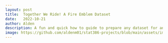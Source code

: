 ```yaml
---
layout: post
title:  Together We Ride! A Fire Emblem Dataset
date:   2022-10-21
author: Alden
description: A fun and quick how to guide to prepare any dataset for analysis
image: https://github.com/aldenm01/stat386-projects/blob/main/assets/images/9fc4ffb0079aba5ae9e6c4066c02cb2d.jpg
---
```


